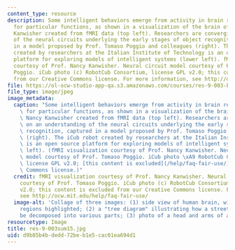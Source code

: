 ```yaml
---
content_type: resource
description: Some intelligent behaviors emerge from activity in brain regions specialized
  for particular functions, as shown in a visualization of the brain of Prof. Nancy
  Kanwisher created from fMRI data (top left). Researchers are converging on an understanding
  of the neural circuits underlying the early stages of object recognition, captured
  in a model proposed by Prof. Tomaso Poggio and colleagues (right). The iCub robot
  created by researchers at the Italian Institute of Technology is an open source
  platform for exploring models of intelligent systems (lower left). fMRI visualization
  courtesy of Prof. Nancy Kanwisher. Neural circuit model courtesy of Prof. Tomaso
  Poggio. iCub photo (c) RobotCub Consortium, license GPL v2.0; this content is excluded
  from our Creative Commons license. For more information, see http://ocw.mit.edu/help/faq-fair-use/
file: https://ol-ocw-studio-app-qa.s3.amazonaws.com/courses/res-9-003-brains-minds-and-machines-summer-course-summer-2015/d9b85b4bdedd72beb1e5cac01ea694d1_res-9-003sum15.jpg
file_type: image/jpeg
image_metadata:
  caption: "Some intelligent behaviors emerge from activity in brain regions specialized\
    \ for particular functions, as shown in a visualization of the brain of Prof.\
    \ Nancy Kanwisher created from fMRI data (top left). Researchers are converging\
    \ on an understanding of the neural circuits underlying the early stages of object\
    \ recognition, captured in a model proposed by Prof. Tomaso Poggio and colleagues\
    \ (right). The iCub robot created by researchers at the Italian Institute of Technology\
    \ is an open source platform for exploring models of intelligent systems (lower\
    \ left). (fMRI visualization courtesy of Prof. Nancy Kanwisher. Neural circuit\
    \ model courtesy of Prof. Tomaso Poggio. iCub photo \xA9 RobotCub Consortium,\
    \ license GPL v2.0; [this content is excluded](/help/faq-fair-use/) from our Creative\
    \ Commons license.)"
  credit: fMRI visualization courtesy of Prof. Nancy Kanwisher. Neural circuit model
    courtesy of Prof. Tomaso Poggio. iCub photo (c) RobotCub Consortium, license GPL
    v2.0; this content is excluded from our Creative Commons license. For more information,
    see http://ocw.mit.edu/help/faq-fair-use/
  image-alt: 'Collage of three images: (1) side view of human brain, with several
    regions highlighted; (2) a "tree diagram" illustrating how a street scene can
    be decomposed into various parts; (3) photo of a head and arms of a humanoid robot.'
resourcetype: Image
title: res-9-003sum15.jpg
uid: d9b85b4b-dedd-72be-b1e5-cac01ea694d1
---
```

